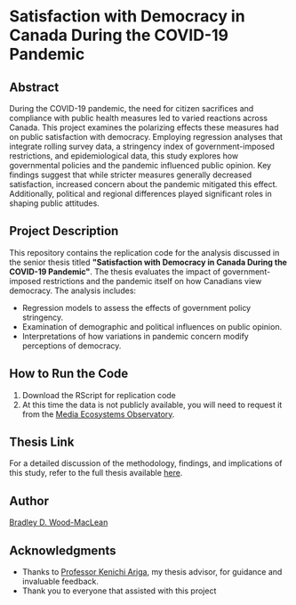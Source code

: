 # Satisfaction with Democracy in Canada During the COVID-19 Pandemic

## Abstract
During the COVID-19 pandemic, the need for citizen sacrifices and compliance with public health measures led to varied reactions across Canada. This project examines the polarizing effects these measures had on public satisfaction with democracy. Employing regression analyses that integrate rolling survey data, a stringency index of government-imposed restrictions, and epidemiological data, this study explores how governmental policies and the pandemic influenced public opinion. Key findings suggest that while stricter measures generally decreased satisfaction, increased concern about the pandemic mitigated this effect. Additionally, political and regional differences played significant roles in shaping public attitudes.

## Project Description
This repository contains the replication code for the analysis discussed in the senior thesis titled **"Satisfaction with Democracy in Canada During the COVID-19 Pandemic"**. The thesis evaluates the impact of government-imposed restrictions and the pandemic itself on how Canadians view democracy. The analysis includes:
- Regression models to assess the effects of government policy stringency.
- Examination of demographic and political influences on public opinion.
- Interpretations of how variations in pandemic concern modify perceptions of democracy.

## How to Run the Code
1. Download the RScript for replication code
2. At this time the data is not publicly available, you will need to request it from the [Media Ecosystems Observatory](https://www.mediaecosystemobservatory.com/).

## Thesis Link
For a detailed discussion of the methodology, findings, and implications of this study, refer to the full thesis available [here](URL-to-your-thesis).

## Author
[Bradley D. Wood-MacLean](https://ca.linkedin.com/in/bwoodmaclean)

## Acknowledgments
- Thanks to [Professor Kenichi Ariga](https://politics.utoronto.ca/faculty/profile/281/), my thesis advisor, for guidance and invaluable feedback.
- Thank you to everyone that assisted with this project


